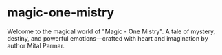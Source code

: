 # magic-one-mistry
Welcome to the magical world of "Magic - One Mistry". A tale of mystery, destiny, and powerful emotions—crafted with heart and imagination by author Mital Parmar.
